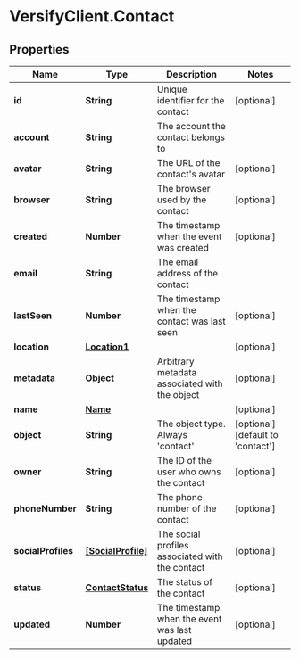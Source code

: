 # VersifyClient.Contact

## Properties

Name | Type | Description | Notes
------------ | ------------- | ------------- | -------------
**id** | **String** | Unique identifier for the contact | [optional] 
**account** | **String** | The account the contact belongs to | 
**avatar** | **String** | The URL of the contact&#39;s avatar | [optional] 
**browser** | **String** | The browser used by the contact | [optional] 
**created** | **Number** | The timestamp when the event was created | [optional] 
**email** | **String** | The email address of the contact | 
**lastSeen** | **Number** | The timestamp when the contact was last seen | [optional] 
**location** | [**Location1**](Location1.md) |  | [optional] 
**metadata** | **Object** | Arbitrary metadata associated with the object | [optional] 
**name** | [**Name**](Name.md) |  | [optional] 
**object** | **String** | The object type. Always &#39;contact&#39; | [optional] [default to &#39;contact&#39;]
**owner** | **String** | The ID of the user who owns the contact | [optional] 
**phoneNumber** | **String** | The phone number of the contact | [optional] 
**socialProfiles** | [**[SocialProfile]**](SocialProfile.md) | The social profiles associated with the contact | [optional] 
**status** | [**ContactStatus**](ContactStatus.md) | The status of the contact | [optional] 
**updated** | **Number** | The timestamp when the event was last updated | [optional] 


